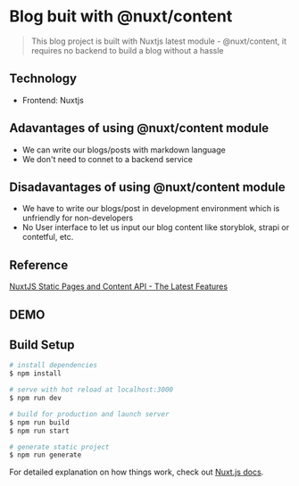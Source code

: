 # Blog buit with @nuxt/content 

> This blog project is built with Nuxtjs latest module - @nuxt/content, it requires no backend to build a blog without a hassle

## Technology
- Frontend: Nuxtjs
  
## Adavantages of using @nuxt/content module
- We can write our blogs/posts with markdown language
- We don't need to connet to a backend service

## Disadavantages of using @nuxt/content module
- We have to write our blogs/post in development environment which is unfriendly for non-developers
- No User interface to let us input our blog content like storyblok, strapi or contetful, etc.
  
## Reference
[NuxtJS Static Pages and Content API - The Latest Features](https://www.youtube.com/watch?v=syD1Z55X8fQ)

## DEMO
[]()

## Build Setup

```bash
# install dependencies
$ npm install

# serve with hot reload at localhost:3000
$ npm run dev

# build for production and launch server
$ npm run build
$ npm run start

# generate static project
$ npm run generate
```

For detailed explanation on how things work, check out [Nuxt.js docs](https://nuxtjs.org).
